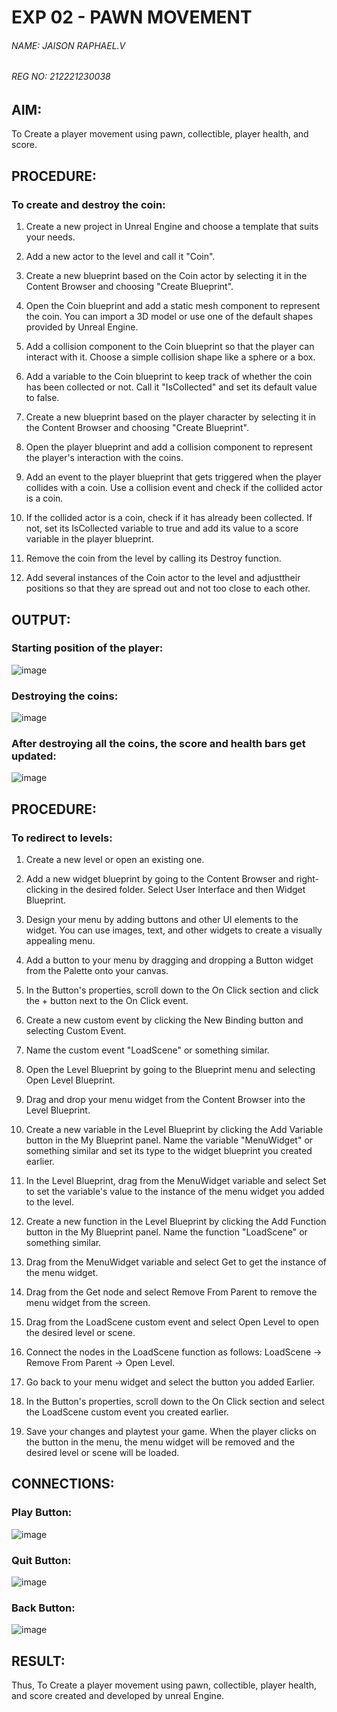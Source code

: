# EXP 02 - PAWN MOVEMENT

###### NAME: JAISON RAPHAEL.V
###### REG NO: 212221230038

## AIM:
To Create a player movement using pawn, collectible, player health, and score.

## PROCEDURE:

### To create and destroy the coin:

1. Create a new project in Unreal Engine and choose a template that suits your needs.

2. Add a new actor to the level and call it "Coin".

3. Create a new blueprint based on the Coin actor by selecting it in the Content Browser and choosing "Create Blueprint".

4. Open the Coin blueprint and add a static mesh component to represent the coin. You can import a 3D model or use one of the default shapes provided by Unreal Engine.

5. Add a collision component to the Coin blueprint so that the player can interact with it. Choose a simple collision shape like a sphere or a box.

6.  Add a variable to the Coin blueprint to keep track of whether the coin has been collected or not. Call it "IsCollected" and set its default value to false.

7.  Create a new blueprint based on the player character by selecting it in the Content Browser and choosing "Create Blueprint".

8. Open the player blueprint and add a collision component to represent the player's interaction with the coins.

9. Add an event to the player blueprint that gets triggered when the player collides with a coin. Use a collision event and check if the collided actor is a coin.

10. If the collided actor is a coin, check if it has already been collected. If not, set its IsCollected variable to true and add its value to a score variable in the player blueprint.

11. Remove the coin from the level by calling its Destroy function.

12. Add several instances of the Coin actor to the level and adjusttheir positions so that they are spread out and not too close to each other.

## OUTPUT:

### Starting position of the player:
![image](https://github.com/Aashima02/Pawn-Movement/assets/93427086/a07560f0-ad0e-4812-a6e8-80049c24d89f)

### Destroying the coins:
![image](https://github.com/Aashima02/Pawn-Movement/assets/93427086/a3dc2dc5-4aa5-4499-84d7-35246add6266)

### After destroying all the coins, the score and health bars get updated:
![image](https://github.com/Aashima02/Pawn-Movement/assets/93427086/e7b6f849-a07b-46f2-bec6-bee5b0cefc64)

## PROCEDURE:

### To redirect to levels:

1. Create a new level or open an existing one.

2.  Add a new widget blueprint by going to the Content Browser and right-clicking in the desired folder. Select User Interface and then Widget Blueprint.

3. Design your menu by adding buttons and other UI elements to the widget. You can use images, text, and other widgets to create a visually appealing menu.

4. Add a button to your menu by dragging and dropping a Button widget from the Palette onto your canvas.

5. In the Button's properties, scroll down to the On Click section and click the + button next to the On Click event.

6. Create a new custom event by clicking the New Binding button and selecting Custom Event.

7. Name the custom event "LoadScene" or something similar.

8.  Open the Level Blueprint by going to the Blueprint menu and selecting Open Level Blueprint.

9. Drag and drop your menu widget from the Content Browser into the Level Blueprint.

10. Create a new variable in the Level Blueprint by clicking the Add Variable button in the My Blueprint panel. Name the variable "MenuWidget" or something similar and set its type to the widget blueprint you created earlier.

11. In the Level Blueprint, drag from the MenuWidget variable and select Set to set the variable's value to the instance of the menu widget you added to the level.

12. Create a new function in the Level Blueprint by clicking the Add Function button in the My Blueprint panel. Name the function "LoadScene" or something similar.

13. Drag from the MenuWidget variable and select Get to get the instance of the menu widget.

14. Drag from the Get node and select Remove From Parent to remove the menu widget from the screen.

15. Drag from the LoadScene custom event and select Open Level to open the desired level or scene.

16. Connect the nodes in the LoadScene function as follows: LoadScene -> Remove From Parent -> Open Level.

17. Go back to your menu widget and select the button you added Earlier.

18. In the Button's properties, scroll down to the On Click section and select the LoadScene custom event you created earlier.

19. Save your changes and playtest your game. When the player clicks on the button in the menu, the menu widget will be removed and the desired level or scene will be loaded.

## CONNECTIONS:

### Play Button:
![image](https://github.com/Aashima02/Pawn-Movement/assets/93427086/f9abbce1-d07f-4486-a7f4-7b174e5fe11c)

### Quit Button:
![image](https://github.com/Aashima02/Pawn-Movement/assets/93427086/d1572e81-d8ba-4e29-8927-517e30dcd69f)

### Back Button:
![image](https://github.com/Aashima02/Pawn-Movement/assets/93427086/1fe733d1-d506-4d1d-a338-87dcea1f6193)

## RESULT:

Thus, To Create a player movement using pawn, collectible, player health, and score created and developed by unreal Engine.
